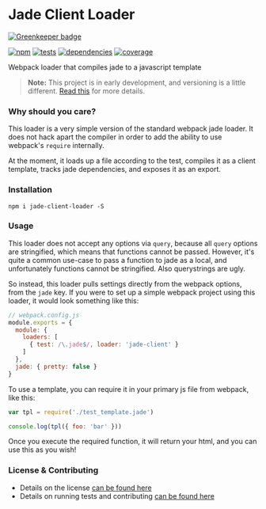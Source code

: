 # Jade Client Loader

[![Greenkeeper badge](https://badges.greenkeeper.io/static-dev/jade-client-loader.svg)](https://greenkeeper.io/)

[![npm](http://img.shields.io/npm/v/jade-client-loader.svg?style=flat)](https://badge.fury.io/js/jade-client-loader) [![tests](http://img.shields.io/travis/static-dev/jade-client-loader/master.svg?style=flat)](https://travis-ci.org/static-dev/jade-client-loader) [![dependencies](http://img.shields.io/david/static-dev/jade-client-loader.svg?style=flat)](https://david-dm.org/static-dev/jade-client-loader)
[![coverage](http://img.shields.io/coveralls/static-dev/jade-client-loader.svg?style=flat)](https://coveralls.io/github/static-dev/jade-client-loader)

Webpack loader that compiles jade to a javascript template

> **Note:** This project is in early development, and versioning is a little different. [Read this](http://markup.im/#q4_cRZ1Q) for more details.

### Why should you care?

This loader is a very simple version of the standard webpack jade loader. It does not hack apart the compiler in order to add the ability to use webpack's `require` internally.

At the moment, it loads up a file according to the test, compiles it as a client template, tracks jade dependencies, and exposes it as an export.

### Installation

`npm i jade-client-loader -S`

### Usage

This loader does not accept any options via `query`, because all `query` options are stringified, which means that functions cannot be passed. However, it's quite a common use-case to pass a function to jade as a local, and unfortunately functions cannot be stringified. Also querystrings are ugly.

So instead, this loader pulls settings directly from the webpack options, from the `jade` key. If you were to set up a simple webpack project using this loader, it would look something like this:

```js
// webpack.config.js
module.exports = {
  module: {
    loaders: [
      { test: /\.jade$/, loader: 'jade-client' }
    ]
  },
  jade: { pretty: false }
}
```

To use a template, you can require it in your primary js file from webpack, like this:

```js
var tpl = require('./test_template.jade')

console.log(tpl({ foo: 'bar' }))
```

Once you execute the required function, it will return your html, and you can use this as you wish!

### License & Contributing

- Details on the license [can be found here](LICENSE.md)
- Details on running tests and contributing [can be found here](contributing.md)
